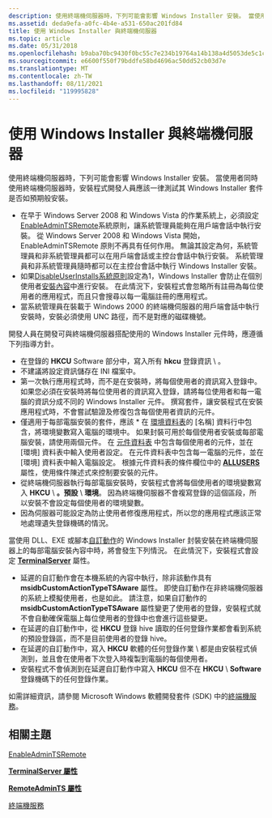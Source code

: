 ```yaml
---
description: 使用終端機伺服器時，下列可能會影響 Windows Installer 安裝。 當使用者同時使用終端機伺服器時，安裝程式開發人員應該一律測試其 Windows Installer 套件是否如預期般安裝。
ms.assetid: deda9efa-a0fc-4b4e-a531-650ac201fd84
title: 使用 Windows Installer 與終端機伺服器
ms.topic: article
ms.date: 05/31/2018
ms.openlocfilehash: b9aba70bc9430f0bc55c7e234b19764a14b138a4d5053de5c1cc6b9aee37692d
ms.sourcegitcommit: e6600f550f79bddfe58bd4696ac50dd52cb03d7e
ms.translationtype: MT
ms.contentlocale: zh-TW
ms.lasthandoff: 08/11/2021
ms.locfileid: "119995828"
---
```

# <a name="using-windows-installer-with-a-terminal-server"></a>使用 Windows Installer 與終端機伺服器

使用終端機伺服器時，下列可能會影響 Windows Installer 安裝。 當使用者同時使用終端機伺服器時，安裝程式開發人員應該一律測試其 Windows Installer 套件是否如預期般安裝。

-   在早于 Windows Server 2008 和 Windows Vista 的作業系統上，必須設定[EnableAdminTSRemote](enableadmintsremote.md)系統原則，讓系統管理員能夠在用戶端會話中執行安裝。 從 Windows Server 2008 和 Windows Vista 開始，EnableAdminTSRemote 原則不再具有任何作用。 無論其設定為何，系統管理員和非系統管理員都可以在用戶端會話或主控台會話中執行安裝。 系統管理員和非系統管理員隨時都可以在主控台會話中執行 Windows Installer 安裝。
-   如果[DisableUserInstalls](disableuserinstalls.md)[系統原則](system-policy.md)設定為1，Windows Installer 會防止在個別使用者[安裝內容](installation-context.md)中進行安裝。 在此情況下，安裝程式會忽略所有註冊為每位使用者的應用程式，而且只會搜尋以每一電腦註冊的應用程式。
-   當系統管理員在裝載于 Windows 2000 的終端機伺服器的用戶端會話中執行安裝時，安裝必須使用 UNC 路徑，而不是對應的磁碟機號。

開發人員在開發可與終端機伺服器搭配使用的 Windows Installer 元件時，應遵循下列指導方針。

-   在登錄的 **HKCU** Software 部分中，寫入所有 **hkcu** 登錄資訊 \\  。
-   不建議將設定資訊儲存在 INI 檔案中。
-   第一次執行應用程式時，而不是在安裝時，將每個使用者的資訊寫入登錄中。 如果您必須在安裝時將每位使用者的資訊寫入登錄，請將每位使用者和每一電腦的資訊分成不同的 Windows Installer 元件。 撰寫套件，讓安裝程式在安裝應用程式時，不會嘗試驗證及修復包含每個使用者資訊的元件。
-   僅適用于每部電腦安裝的套件，應該 \* 在 [環境資料表](environment-table.md)的 [名稱] 資料行中包含，將環境變數寫入電腦的環境中。 如果封裝可用於每個使用者安裝或每部電腦安裝，請使用兩個元件。 在 [元件資料表](condition-table.md) 中包含每個使用者的元件，並在 [環境] 資料表中輸入使用者設定。 在元件資料表中包含每一電腦的元件，並在 [環境] 資料表中輸入電腦設定。 根據元件資料表的條件欄位中的 [**ALLUSERS**](allusers.md) 屬性，使用條件陳述式來控制要安裝的元件。
-   從終端機伺服器執行每部電腦安裝時，安裝程式會將每個使用者的環境變數寫入 **HKCU** \\ **。預設** \\ **環境**。 因為終端機伺服器不會複寫登錄的這個區段，所以安裝不會設定每個使用者的環境變數。
-   因為伺服器可能設定為防止使用者修復應用程式，所以您的應用程式應該正常地處理遺失登錄機碼的情況。

當使用 DLL、EXE 或腳本[自訂動作](custom-actions.md)的 Windows Installer 封裝安裝在終端機伺服器上的每部電腦安裝內容中時，將會發生下列情況。 在此情況下，安裝程式會設定 [**TerminalServer**](terminalserver.md) 屬性。

-   延遲的自訂動作會在本機系統的內容中執行，除非該動作具有 **msidbCustomActionTypeTSAware** 屬性。 即使自訂動作在非終端機伺服器的系統上模擬使用者，也是如此。 請注意，如果自訂動作的 **msidbCustomActionTypeTSAware** 屬性變更了使用者的登錄，安裝程式就不會自動確保電腦上每位使用者的登錄中也會進行這些變更。
-   在延遲的自訂動作中，從 **HKCU** 登錄 hive 讀取的任何登錄作業都會看到系統的預設登錄區，而不是目前使用者的登錄 hive。
-   在延遲的自訂動作中，寫入 **HKCU** 軟體的任何登錄作業 \\ 都是由安裝程式偵測到，並且會在使用者下次登入時複製到電腦的每個使用者。
-   安裝程式不會偵測到在延遲自訂動作中寫入 **HKCU** 但不在 **HKCU** \\ **Software** 登錄機碼下的任何登錄作業。

如需詳細資訊，請參閱 Microsoft Windows 軟體開發套件 (SDK) 中的[終端機服務](../termserv/terminal-services-portal.md)。

## <a name="related-topics"></a>相關主題

<dl> <dt>

[EnableAdminTSRemote](enableadmintsremote.md)
</dt> <dt>

[**TerminalServer 屬性**](terminalserver.md)
</dt> <dt>

[**RemoteAdminTS 屬性**](remoteadmints.md)
</dt> <dt>

[終端機服務](../termserv/terminal-services-portal.md)
</dt> </dl>

 

 

